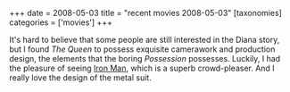 +++
date = 2008-05-03
title = "recent movies 2008-05-03"
[taxonomies]
categories = ['movies']
+++

It's hard to believe that some people are still interested in the Diana
story, but I found *The Queen* to possess exquisite camerawork and
production design, the elements that the boring *Possession* possesses.
Luckily, I had the pleasure of seeing [Iron Man], which is a superb
crowd-pleaser. And I really love the design of the metal suit.

  [Iron Man]: @/iron-man.md
